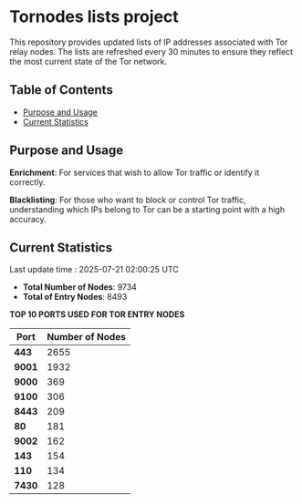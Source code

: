 # Tornodes lists project

This repository provides updated lists of IP addresses associated with Tor relay nodes. The lists are refreshed every 30 minutes to ensure they reflect the most current state of the Tor network.

## Table of Contents

- [Purpose and Usage](#purpose-and-usage)
- [Current Statistics](#current-statistics)


## Purpose and Usage

**Enrichment**: For services that wish to allow Tor traffic or identify it correctly.

**Blacklisting**: For those who want to block or control Tor traffic, understanding which IPs belong to Tor can be a starting point with a high accuracy.

## Current Statistics

Last update time : 2025-07-21 02:00:25 UTC

- **Total Number of Nodes**: 9734
- **Total of Entry Nodes**: 8493

**TOP 10 PORTS USED FOR TOR ENTRY NODES**

| **Port** | **Number of Nodes** |
|------|-----------------|
| **443**   | 2655  |
| **9001**   | 1932  |
| **9000**   | 369  |
| **9100**   | 306  |
| **8443**   | 209  |
| **80**   | 181  |
| **9002**   | 162  |
| **143**   | 154  |
| **110**   | 134  |
| **7430**   | 128  |


